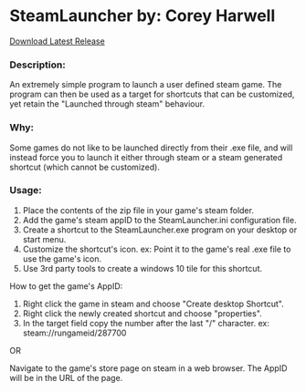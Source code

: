 # SteamLauncher by: Corey Harwell

[Download Latest Release](https://github.com/gorey666/SteamLauncher/releases)

### Description:
An extremely simple program to launch a user defined steam game. The program can then be used
as a target for shortcuts that can be customized, yet retain the "Launched through steam" behaviour.

### Why:
Some games do not like to be launched directly from their .exe file, and will instead force you to launch it either through
steam or a steam generated shortcut (which cannot be customized).

### Usage:
1. Place the contents of the zip file in your game's steam folder.
2. Add the game's steam appID to the SteamLauncher.ini configuration file.
3. Create a shortcut to the SteamLauncher.exe program on your desktop or start menu.
4. Customize the shortcut's icon. ex: Point it to the game's real .exe file to use the game's icon.
5. Use 3rd party tools to create a windows 10 tile for this shortcut.

How to get the game's AppID:
1. Right click the game in steam and choose "Create desktop Shortcut".
2. Right click the newly created shortcut and choose "properties".
3. In the target field copy the number after the last "/" character. ex: steam://rungameid/287700

OR

Navigate to the game's store page on steam in a web browser. The AppID will be in the URL of the page.


